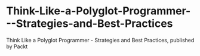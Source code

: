 # Think-Like-a-Polyglot-Programmer---Strategies-and-Best-Practices
Think Like a Polyglot Programmer - Strategies and Best Practices, published by Packt
